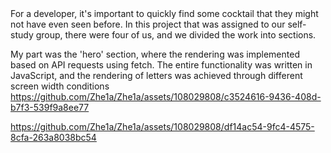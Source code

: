 <Cocktails>
For a developer, it's important to quickly find some cocktail that they might not have even seen before. In this project that was assigned to our self-study group, there were four of us, and we divided the work into sections.

My part was the 'hero' section, where the rendering was implemented based on API requests using fetch. The entire functionality was written in JavaScript, and the rendering of letters was achieved through different screen width conditions
https://github.com/Zhe1a/Zhe1a/assets/108029808/c3524616-9436-408d-b7f3-539f9a8ee77

https://github.com/Zhe1a/Zhe1a/assets/108029808/df14ac54-9fc4-4575-8cfa-263a8038bc54
<!--
**Zhe1a/Zhe1a** is a ✨ _special_ ✨ repository because its `README.md` (this file) appears on your GitHub profile.

Here are some ideas to get you started:

- 🔭 I’m currently working on ...
- 🌱 I’m currently learning ...
- 👯 I’m looking to collaborate on ...
- 🤔 I’m looking for help with ...
- 💬 Ask me about ...
- 📫 How to reach me: ...
- 😄 Pronouns: ...
- ⚡ Fun fact: ...!
2)

-->
